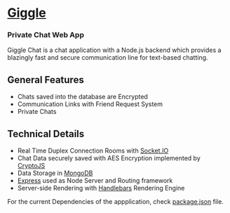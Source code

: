 # [Giggle](https://giggle-chat-web.herokuapp.com/) 
### Private Chat Web App
Giggle Chat is a chat application with a Node.js backend which provides a blazingly fast and secure communication line for text-based chatting.

## General Features
- Chats saved into the database are Encrypted 
- Communication Links with Friend Request System
- Private Chats 

## Technical Details
- Real Time Duplex Connection Rooms with [Socket.IO](socket.io)
- Chat Data securely saved with AES Encryption implemented by [CryptoJS](https://www.npmjs.com/package/crypto-js)
- Data Storage in [MongoDB](http://mongodb.github.io/node-mongodb-native/)
- [Express](http://expressjs.com/) used as Node Server and Routing framework 
- Server-side Rendering with [Handlebars](https://handlebarsjs.com/) Rendering Engine

For the current Dependencies of the appplication, check [package.json](https://github.com/cyan-chatter/giggle/blob/master/package.json) file.
